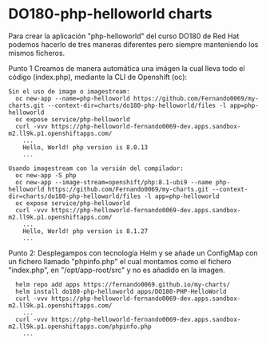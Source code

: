 # DO180-php-helloworld charts

Para crear la aplicación "php-helloworld" del curso DO180 de Red Hat podemos hacerlo de tres maneras diferentes pero siempre manteniendo los mismos ficheros.

Punto 1
  Creamos de manera automática una imágen la cual lleva todo el código (index.php), mediante la CLI de Openshift (oc):
```
Sin el uso de image o imagestream:
  oc new-app --name=php-helloworld https://github.com/Fernando0069/my-charts.git --context-dir=charts/do180-php-helloworld/files -l app=php-helloworld
  oc expose service/php-helloworld
  curl -vvv https://php-helloworld-fernando0069-dev.apps.sandbox-m2.ll9k.p1.openshiftapps.com/
    ...
    Hello, World! php version is 8.0.13
    ...

Usando imagestream con la versión del compilador:
  oc new-app -S php
  oc new-app --image-stream=openshift/php:8.1-ubi9 --name php-helloworld https://github.com/Fernando0069/my-charts.git --context-dir=charts/do180-php-helloworld/files -l app=php-helloworld
  oc expose service/php-helloworld
  curl -vvv https://php-helloworld-fernando0069-dev.apps.sandbox-m2.ll9k.p1.openshiftapps.com/
    ...
    Hello, World! php version is 8.1.27
    ...
```


Punto 2:
  Desplegampos con tecnología Helm y se añade un ConfigMap con un fichero llamado "phpinfo.php" el cual montamos como el fichero "index.php", en "/opt/app-root/src" y no es añadido en la imagen.
```
  helm repo add apps https://fernando0069.github.io/my-charts/
  helm install do180-php-helloworld apps/DO180-PHP-HelloWorld
  curl -vvv https://php-helloworld-fernando0069-dev.apps.sandbox-m2.ll9k.p1.openshiftapps.com/
    ...
  curl -vvv https://php-helloworld-fernando0069-dev.apps.sandbox-m2.ll9k.p1.openshiftapps.com/phpinfo.php
    ...
```